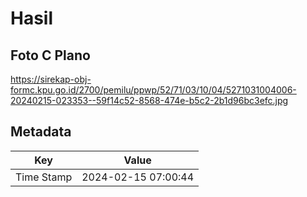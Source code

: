 # Hasil

## Foto C Plano

https://sirekap-obj-formc.kpu.go.id/2700/pemilu/ppwp/52/71/03/10/04/5271031004006-20240215-023353--59f14c52-8568-474e-b5c2-2b1d96bc3efc.jpg


## Metadata

| Key        | Value               |
| ---------- | ------------------- |
| Time Stamp | 2024-02-15 07:00:44 |



